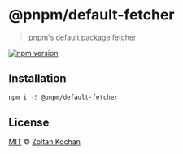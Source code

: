 # @pnpm/default-fetcher

> pnpm's default package fetcher

<!--@shields('npm')-->
[![npm version](https://img.shields.io/npm/v/@pnpm/default-fetcher.svg)](https://www.npmjs.com/package/@pnpm/default-fetcher)
<!--/@-->

## Installation

```sh
npm i -S @pnpm/default-fetcher
```

## License

[MIT](./LICENSE) © [Zoltan Kochan](https://www.kochan.io/)
